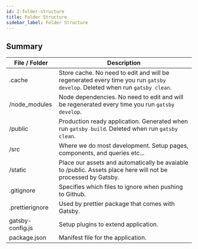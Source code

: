 ```yaml
---
id: 2-folder-structure
title: Folder Structure
sidebar_label: Folder Structure
---
```


## Summary

| File / Folder    | Description                                                                                                                |
| ---------------- | -------------------------------------------------------------------------------------------------------------------------- |
| .cache           | Store cache. No need to edit and will be regenerated every time you run `gatsby develop`. Deleted when run `gatsby clean`. |
| /node_modules    | Node dependencies. No need to edit and will be regenerated every time you run `gatsby develop`.                            |
| /public          | Production ready application. Generated when run `gatsby build`. Deleted when run `gatsby clean`.                          |
| /src             | Where we do most development. Setup pages, components, and queries etc...                                                  |
| /static          | Place our assets and automatically be avaiable to /public. Assets place here will not be processed by Gatsby.              |
| .gitignore       | Specifies which files to ignore when pushing to Github.                                                                    |
| .prettierignore  | Used by prettier package that comes with Gatsby.                                                                           |
| gatsby-config.js | Setup plugins to extend application.                                                                                       |
| package.json     | Manifest file for the application.                                                                                         |
